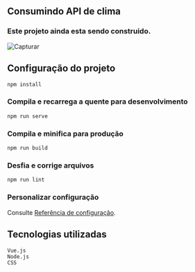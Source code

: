 

## Consumindo API de clima
### Este projeto ainda esta sendo construido.
![Capturar](https://user-images.githubusercontent.com/82424411/183680191-694df0b3-1dae-4c67-b6a4-832ef6e6b28f.PNG)


## Configuração do projeto
```
npm install
```

### Compila e recarrega a quente para desenvolvimento
```
npm run serve
```

### Compila e minifica para produção
```
npm run build
```

### Desfia e corrige arquivos
```
npm run lint
```

### Personalizar configuração
Consulte [Referência de configuração](https://cli.vuejs.org/config/).

## Tecnologias utilizadas
```
Vue.js
Node.js
CSS

